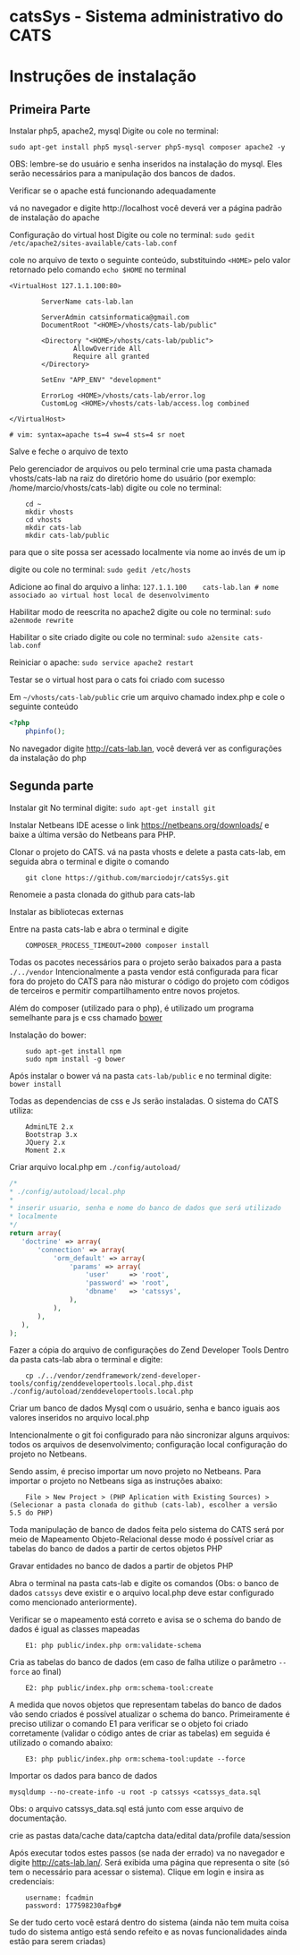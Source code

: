 # catsSys - Sistema administrativo do CATS

# Instruções de instalação

## Primeira Parte

Instalar php5, apache2, mysql
Digite ou cole no terminal: 

```
sudo apt-get install php5 mysql-server php5-mysql composer apache2 -y
```

OBS: lembre-se do usuário e senha inseridos na instalação do mysql. Eles serão necessários para a manipulação dos bancos de dados.

Verificar se o apache está funcionando adequadamente

vá no navegador e digite http://localhost você deverá ver a página padrão de instalação do apache

Configuração do virtual host
Digite ou cole no terminal: `sudo gedit /etc/apache2/sites-available/cats-lab.conf`

cole no arquivo de texto o seguinte conteúdo, substituindo `<HOME>` pelo valor retornado
pelo comando `echo $HOME` no terminal

```
<VirtualHost 127.1.1.100:80>

        ServerName cats-lab.lan

        ServerAdmin catsinformatica@gmail.com
        DocumentRoot "<HOME>/vhosts/cats-lab/public"

        <Directory "<HOME>/vhosts/cats-lab/public">
                AllowOverride All
                Require all granted
        </Directory>

        SetEnv "APP_ENV" "development"

        ErrorLog <HOME>/vhosts/cats-lab/error.log
        CustomLog <HOME>/vhosts/cats-lab/access.log combined

</VirtualHost>

# vim: syntax=apache ts=4 sw=4 sts=4 sr noet
```

Salve e feche o arquivo de texto

Pelo gerenciador de arquivos ou pelo terminal crie uma pasta chamada vhosts/cats-lab na raiz do diretório home do usuário (por exemplo: /home/marcio/vhosts/cats-lab)
digite ou cole no terminal:

```
    cd ~
    mkdir vhosts
    cd vhosts
    mkdir cats-lab
    mkdir cats-lab/public
```

para que o site possa ser acessado localmente via nome ao invés de um ip

digite ou cole no terminal: `sudo gedit /etc/hosts`

Adicione ao final do arquivo a linha:
    `127.1.1.100	cats-lab.lan # nome associado ao virtual host local de desenvolvimento`


Habilitar modo de reescrita no apache2
digite ou cole no terminal: `sudo a2enmode rewrite`

Habilitar o site criado
digite ou cole no terminal: `sudo a2ensite cats-lab.conf`

Reiniciar o apache: `sudo service apache2 restart`

Testar se o virtual host para o cats foi criado com sucesso

Em `~/vhosts/cats-lab/public` crie um arquivo chamado index.php
e cole o seguinte conteúdo

```php
<?php 
    phpinfo();
```

No navegador digite http://cats-lab.lan, você deverá ver as configurações da instalação do php
    
## Segunda parte


Instalar git
    No terminal digite: `sudo apt-get install git`

Instalar Netbeans IDE
    acesse o link https://netbeans.org/downloads/ e baixe a última versão do Netbeans para PHP.

Clonar o projeto do CATS. vá na pasta vhosts e delete a pasta cats-lab, em seguida abra o terminal e digite o comando

```
    git clone https://github.com/marciodojr/catsSys.git
```

Renomeie a pasta clonada do github para cats-lab

Instalar as bibliotecas externas

Entre na pasta cats-lab e abra o terminal e digite

```
    COMPOSER_PROCESS_TIMEOUT=2000 composer install
```

Todas os pacotes necessários para o projeto serão baixados para a pasta `./../vendor`
Intencionalmente a pasta vendor está configurada para ficar fora do projeto do CATS para não misturar o código do projeto com códigos de terceiros e permitir
compartilhamento entre novos projetos.

Além do composer (utilizado para o php), é utilizado um programa semelhante para js e css chamado [bower](http://bower.io/)

Instalação do bower:

```
    sudo apt-get install npm
    sudo npm install -g bower
```

Após instalar o bower vá na pasta `cats-lab/public` e no terminal digite: `bower install`

Todas as dependencias de css e Js serão instaladas. O sistema do CATS utiliza:

```
    AdminLTE 2.x
    Bootstrap 3.x
    JQuery 2.x
    Moment 2.x
```

Criar arquivo local.php em `./config/autoload/`

```php
/*
* ./config/autoload/local.php
*
* inserir usuario, senha e nome do banco de dados que será utilizado
* localmente
*/
return array(
   'doctrine' => array(
       'connection' => array(
           'orm_default' => array(
               'params' => array(
                   'user'     => 'root',
                   'password' => 'root',
                   'dbname'   => 'catssys',
               ),
           ),
       ),
   ),
);
```

Fazer a cópia do arquivo de configurações do Zend Developer Tools
Dentro da pasta cats-lab abra o terminal e digite:

```
    cp ./../vendor/zendframework/zend-developer-tools/config/zenddevelopertools.local.php.dist ./config/autoload/zenddevelopertools.local.php
```

Criar um banco de dados Mysql com o usuário, senha e banco iguais aos valores inseridos no arquivo local.php

 Intencionalmente o git foi configurado para não sincronizar alguns arquivos:
    todos os arquivos de desenvolvimento;
    configuração local
    configuração do projeto no Netbeans.

Sendo assim, é preciso importar um novo projeto no Netbeans. Para importar o projeto no Netbeans siga as instruções abaixo:

```
    File > New Project > (PHP Aplication with Existing Sources) > (Selecionar a pasta clonada do github (cats-lab), escolher a versão 5.5 do PHP)
```

Toda manipulação de banco de dados feita pelo sistema do CATS será por meio de Mapeamento Objeto-Relacional desse modo é possível criar as tabelas do banco de dados a partir de certos objetos PHP

Gravar entidades no banco de dados a partir de objetos PHP

Abra o terminal na pasta cats-lab e digite os comandos (Obs: o banco de dados `catssys` deve existir e o arquivo local.php deve estar configurado como mencionado anteriormente).

Verificar se o mapeamento está correto e avisa se o schema do bando de dados é igual as classes mapeadas

```
    E1: php public/index.php orm:validate-schema
```

Cria as tabelas do banco de dados (em caso de falha utilize o parâmetro `--force` ao final)

```
    E2: php public/index.php orm:schema-tool:create
```

A medida que novos objetos que representam tabelas do banco de dados vão sendo criados é possível atualizar o schema do banco. Primeiramente é preciso utilizar o comando E1 para verificar se o objeto foi criado corretamente (validar o código antes de criar as tabelas) em seguida é utilizado o comando abaixo:

```
    E3: php public/index.php orm:schema-tool:update --force
```

Importar os dados para banco de dados

    mysqldump --no-create-info -u root -p catssys <catssys_data.sql

Obs: o arquivo catssys_data.sql está junto com esse arquivo de documentação.


crie as pastas
    data/cache
    data/captcha
    data/edital
    data/profile
    data/session
    

Após executar todos estes passos (se nada der errado) va no navegador e digite http://cats-lab.lan/. Será exibida uma página que representa o site (só tem o necessário para acessar o sistema). Clique em login e insira as credenciais:

```
    username: fcadmin
    password: 177598230afbg#
```
Se der tudo certo você estará dentro do sistema (ainda não tem muita coisa tudo do sistema antigo está sendo refeito e as novas funcionalidades ainda estão para serem criadas)



        
